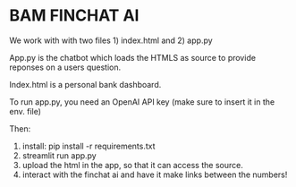 # BAM FINCHAT AI

We work with with two files 1) index.html and 2) app.py

App.py is the chatbot which loads the HTMLS as source to provide reponses on a users question.

Index.html is a personal bank dashboard.

To run app.py, you need an OpenAI API key (make sure to insert it in the env. file)

Then:
1) install: pip install -r requirements.txt
2) streamlit run app.py
3) upload the html in the app, so that it can access the source.
4) interact with the finchat ai and have it make links between the numbers! 
